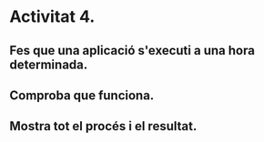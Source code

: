 # Activitat 4.
## Fes que una aplicació s'executi a una hora determinada.
## Comproba que funciona.
## Mostra tot el procés i el resultat.
